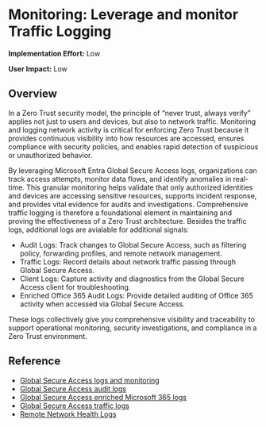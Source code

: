 ﻿# Monitoring: Leverage and monitor Traffic Logging

**Implementation Effort:** Low 

**User Impact:** Low 
 
## Overview
In a Zero Trust security model, the principle of “never trust, always verify” applies not just to users and devices, but also to network traffic. Monitoring and logging network activity is critical for enforcing Zero Trust because it provides continuous visibility into how resources are accessed, ensures compliance with security policies, and enables rapid detection of suspicious or unauthorized behavior.

By leveraging Microsoft Entra Global Secure Access logs, organizations can track access attempts, monitor data flows, and identify anomalies in real-time. This granular monitoring helps validate that only authorized identities and devices are accessing sensitive resources, supports incident response, and provides vital evidence for audits and investigations. Comprehensive traffic logging is therefore a foundational element in maintaining and proving the effectiveness of a Zero Trust architecture. Besides the traffic logs, additional logs are avialable for additional signals:

- Audit Logs: Track changes to Global Secure Access, such as filtering policy, forwarding profiles, and remote network management.
- Traffic Logs: Record details about network traffic passing through Global Secure Access.
- Client Logs: Capture activity and diagnostics from the Global Secure Access client for troubleshooting.
- Enriched Office 365 Audit Logs: Provide detailed auditing of Office 365 activity when accessed via Global Secure Access.

These logs collectively give you comprehensive visibility and traceability to support operational monitoring, security investigations, and compliance in a Zero Trust environment.

## Reference

- [Global Secure Access logs and monitoring](https://learn.microsoft.com/en-us/entra/global-secure-access/concept-global-secure-access-logs-monitoring)
- [Global Secure Access audit logs](https://learn.microsoft.com/en-us/entra/global-secure-access/how-to-access-audit-logs)
- [Global Secure Access enriched Microsoft 365 logs](https://learn.microsoft.com/en-us/entra/global-secure-access/how-to-view-enriched-logs)
- [Global Secure Access traffic logs ](https://learn.microsoft.com/en-us/entra/global-secure-access/how-to-view-traffic-logs)
- [Remote Network Health Logs](https://learn.microsoft.com/en-us/entra/global-secure-access/how-to-remote-network-health-logs)
